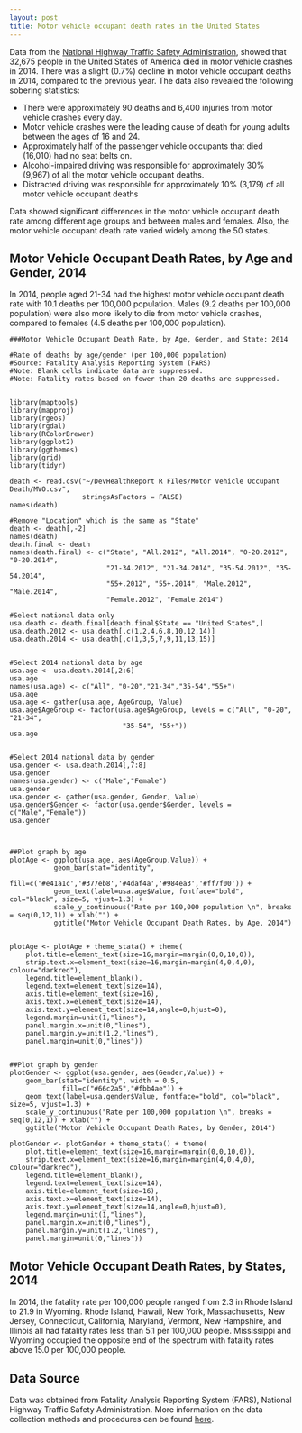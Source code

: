 ```yaml
---
layout: post
title: Motor vehicle occupant death rates in the United States
---
```


Data from the [National Highway Traffic Safety Administration](https://www.nhtsa.gov/), showed that 32,675 people in the 
United States of America died in motor vehicle crashes in 2014. There was a slight (0.7%) decline in motor 
vehicle occupant deaths in 2014, compared to the previous year. The data also revealed the following sobering statistics:
* There were approximately 90 deaths and 6,400 injuries from motor vehicle crashes every day.
* Motor vehicle crashes were the leading cause of death for young adults between the ages of 16 and 24.
* Approximately half of the passenger vehicle occupants that died (16,010) had no seat belts on.
* Alcohol-impaired driving was responsible for approximately 30% (9,967) of all the motor vehicle occupant deaths.
* Distracted driving was responsible for approximately 10% (3,179) of all motor vehicle occupant deaths

Data showed significant differences in the motor vehicle occupant death rate among different age groups and between 
males and females. Also, the motor vehicle occupant death rate varied widely among the 50 states.

## Motor Vehicle Occupant Death Rates, by Age and Gender, 2014
In 2014, people aged 21-34 had the highest motor vehicle occupant death rate with 10.1 deaths per 100,000 population. 
Males (9.2 deaths per 100,000 population) were also more likely to die from motor vehicle crashes, compared to 
females (4.5 deaths per 100,000 population).

```{r, eval=FALSE, echo=FALSE}
###Motor Vehicle Occupant Death Rate, by Age, Gender, and State: 2014

#Rate of deaths by age/gender (per 100,000 population) 
#Source: Fatality Analysis Reporting System (FARS) 
#Note: Blank cells indicate data are suppressed. 
#Note: Fatality rates based on fewer than 20 deaths are suppressed.


library(maptools)
library(mapproj)
library(rgeos)
library(rgdal)
library(RColorBrewer)
library(ggplot2)
library(ggthemes)
library(grid)
library(tidyr)

death <- read.csv("~/DevHealthReport R FIles/Motor Vehicle Occupant Death/MVO.csv", 
                  stringsAsFactors = FALSE)
names(death)

#Remove "Location" which is the same as "State"
death <- death[,-2]
names(death)
death.final <- death
names(death.final) <- c("State", "All.2012", "All.2014", "0-20.2012", "0-20.2014",
                        "21-34.2012", "21-34.2014", "35-54.2012", "35-54.2014",
                        "55+.2012", "55+.2014", "Male.2012", "Male.2014",
                        "Female.2012", "Female.2014")

#Select national data only
usa.death <- death.final[death.final$State == "United States",]
usa.death.2012 <- usa.death[,c(1,2,4,6,8,10,12,14)]
usa.death.2014 <- usa.death[,c(1,3,5,7,9,11,13,15)]


#Select 2014 national data by age
usa.age <- usa.death.2014[,2:6]
usa.age
names(usa.age) <- c("All", "0-20","21-34","35-54","55+")
usa.age
usa.age <- gather(usa.age, AgeGroup, Value)
usa.age$AgeGroup <- factor(usa.age$AgeGroup, levels = c("All", "0-20", "21-34",
                            "35-54", "55+"))
usa.age


#Select 2014 national data by gender
usa.gender <- usa.death.2014[,7:8]
usa.gender
names(usa.gender) <- c("Male","Female")
usa.gender
usa.gender <- gather(usa.gender, Gender, Value)
usa.gender$Gender <- factor(usa.gender$Gender, levels = c("Male","Female"))
usa.gender



##Plot graph by age
plotAge <- ggplot(usa.age, aes(AgeGroup,Value)) + 
           geom_bar(stat="identity", 
                fill=c('#e41a1c','#377eb8','#4daf4a','#984ea3','#ff7f00')) +
           geom_text(label=usa.age$Value, fontface="bold", col="black", size=5, vjust=1.3) +
           scale_y_continuous("Rate per 100,000 population \n", breaks = seq(0,12,1)) + xlab("") +
           ggtitle("Motor Vehicle Occupant Death Rates, by Age, 2014")


plotAge <- plotAge + theme_stata() + theme(
    plot.title=element_text(size=16,margin=margin(0,0,10,0)),
    strip.text.x=element_text(size=16,margin=margin(4,0,4,0), colour="darkred"),    
    legend.title=element_blank(),
    legend.text=element_text(size=14),
    axis.title=element_text(size=16),
    axis.text.x=element_text(size=14),
    axis.text.y=element_text(size=14,angle=0,hjust=0),
    legend.margin=unit(1,"lines"),
    panel.margin.x=unit(0,"lines"),
    panel.margin.y=unit(1.2,"lines"),
    panel.margin=unit(0,"lines"))


##Plot graph by gender
plotGender <- ggplot(usa.gender, aes(Gender,Value)) + 
    geom_bar(stat="identity", width = 0.5,
             fill=c("#66c2a5","#fbb4ae")) +
    geom_text(label=usa.gender$Value, fontface="bold", col="black", size=5, vjust=1.3) +
    scale_y_continuous("Rate per 100,000 population \n", breaks = seq(0,12,1)) + xlab("") +
    ggtitle("Motor Vehicle Occupant Death Rates, by Gender, 2014")

plotGender <- plotGender + theme_stata() + theme(
    plot.title=element_text(size=16,margin=margin(0,0,10,0)),
    strip.text.x=element_text(size=16,margin=margin(4,0,4,0), colour="darkred"),    
    legend.title=element_blank(),
    legend.text=element_text(size=14),
    axis.title=element_text(size=16),
    axis.text.x=element_text(size=14),
    axis.text.y=element_text(size=14,angle=0,hjust=0),
    legend.margin=unit(1,"lines"),
    panel.margin.x=unit(0,"lines"),
    panel.margin.y=unit(1.2,"lines"),
    panel.margin=unit(0,"lines"))

```

## Motor Vehicle Occupant Death Rates, by States, 2014
In 2014, the fatality rate per 100,000 people ranged from 2.3 in Rhode Island to 21.9 in Wyoming. Rhode Island, Hawaii, New York, Massachusetts, New Jersey, Connecticut, California, Maryland, Vermont, New Hampshire, and Illinois all had fatality rates less than 5.1 per 100,000 people. Mississippi and Wyoming occupied the opposite end of the spectrum with fatality rates above 15.0 per 100,000 people.

## Data Source
Data was obtained from Fatality Analysis Reporting System (FARS), National Highway Traffic Safety Administration. More information on the data collection methods and procedures can be found [here](https://www.nhtsa.gov/research-data).
